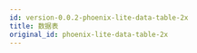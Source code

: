 ```yaml
---
id: version-0.0.2-phoenix-lite-data-table-2x
title: 数据表
original_id: phoenix-lite-data-table-2x
---
```


